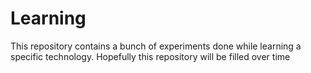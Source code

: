 # Learning

This repository contains a bunch of experiments done while learning a specific technology.
Hopefully this repository will be filled over time
